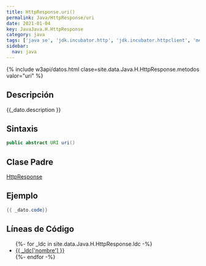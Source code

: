 ```yaml
---
title: HttpResponse.uri()
permalink: Java/HttpResponse/uri
date: 2021-01-04
key: JavaJava.H.HttpResponse
category: java
tags: ['java se', 'jdk.incubator.http', 'jdk.incubator.httpclient', 'metodo java', 'Java 9']
sidebar: 
  nav: java
---
```


{% include w3api/datos.html clase=site.data.Java.H.HttpResponse.metodos valor="uri" %}

## Descripción
{{_dato.description }}

## Sintaxis
~~~java
public abstract URI uri()
~~~

## Clase Padre
[HttpResponse](/Java/HttpResponse/)

## Ejemplo
~~~java
{{ _dato.code}}
~~~

## Líneas de Código
<ul>
{%- for _ldc in site.data.Java.H.HttpResponse.ldc -%}
   <li>
       <a href="{{_ldc['url'] }}">{{ _ldc['nombre'] }}</a>
   </li>
{%- endfor -%}
</ul>
